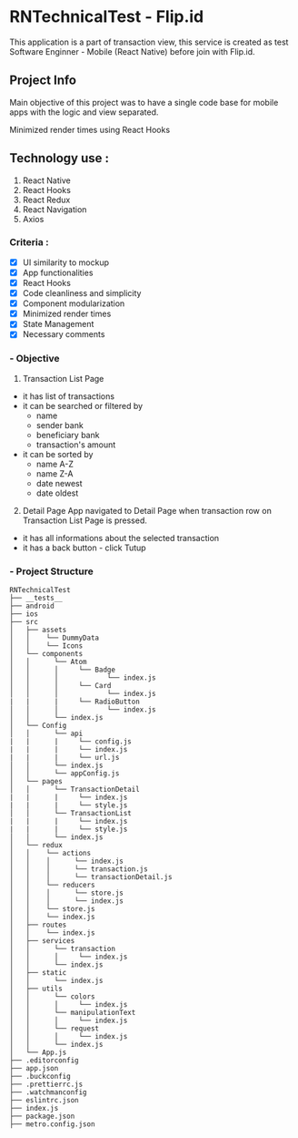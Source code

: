 # RNTechnicalTest - Flip.id

This application is a part of transaction view, this service is created as test Software Enginner - Mobile (React Native) before join with Flip.id.

## Project Info

Main objective of this project was to have a single code base for mobile apps with the logic and view separated.

Minimized render times using React Hooks

## Technology use :
1. React Native
2. React Hooks
3. React Redux
4. React Navigation
5. Axios

### Criteria :
- [x] UI similarity to mockup 
- [x] App functionalities 
- [x] React Hooks
- [x] Code cleanliness and simplicity 
- [x] Component modularization
- [x] Minimized render times
- [x] State Management
- [x] Necessary comments

### - Objective
1. Transaction List Page

- it has list of transactions
- it can be searched or filtered by
    - name
    - sender bank
    - beneficiary bank
    - transaction's amount
- it can be sorted by
    - name A-Z
    - name Z-A
    - date newest
    - date oldest

2. Detail Page
App navigated to Detail Page when transaction row on Transaction List Page is pressed.

- it has all informations about the selected transaction
- it has a back button - click Tutup

### - Project Structure

  ```
RNTechnicalTest
├── __tests__
├── android 
├── ios
├── src
│   ├── assets
│   │    └── DummyData
│   │    └── Icons
│   └── components
│   │      └── Atom
│   │      │     └── Badge
│   │      │            └── index.js
│   │      │     └── Card
│   │      │            └── index.js
|   |      |     └── RadioButton 
│   │      │            └── index.js
│   │      └── index.js
│   └── Config
│   │      └── api
|   |      |     └── config.js
|   |      |     └── index.js 
|   |      |     └── url.js 
│   │      └── index.js
│   │      └── appConfig.js
│   └── pages
│   │      └── TransactionDetail
|   |      |     └── index.js 
|   |      |     └── style.js 
│   │      └── TransactionList
|   |      |     └── index.js 
|   |      |     └── style.js 
│   │      └── index.js
│   └── redux
│   │    └── actions
│   │    │      └── index.js
│   │    │      └── transaction.js
│   │    │      └── transactionDetail.js
│   │    └── reducers
│   │    │      └── store.js
│   │    │      └── index.js
│   │    └── store.js
│   │    └── index.js
│   ├── routes
│   │    └── index.js
│   ├── services
│   │      └── transaction
│   │      │     └── index.js
│   │      └── index.js
│   ├── static
│   │      └── index.js
│   ├── utils
│   │      └── colors
│   │      │     └── index.js
│   │      └── manipulationText
│   │      │     └── index.js
│   │      └── request
│   │      │     └── index.js
│   │      └── index.js
│   └── App.js
├── .editorconfig
├── app.json
├── .buckconfig
├── .prettierrc.js
├── .watchmanconfig
├── eslintrc.json
├── index.js
├── package.json
├── metro.config.json
```

  
  
